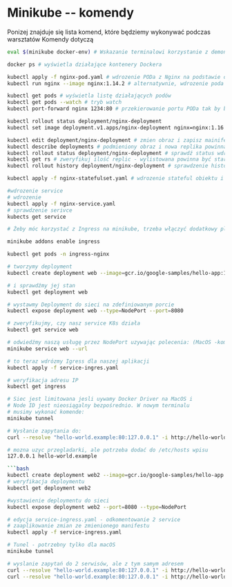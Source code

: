 # Minikube -- komendy

Ponizej znajduje się lista komend, które będziemy wykonywać podczas warsztatów 
Komendy dotyczą 

```bash
eval $(minikube docker-env) # Wskazanie terminalowi korzystanie z demona dokowanego w minikube. Dziala tylko w aktywnej sesji terminala

docker ps # wyświetla działające kontenery Dockera

kubectl apply -f nginx-pod.yaml # wdrozenie PODa z Nginx na podstawie deklaratywnego manifestu. Plik manifestu jest w katalogu ./kubernetes/manifests/
kubectl run nginx --image nginx:1.14.2 # alternatywnie, wdrozenie poda imperatywnie 

kubectl get pods # wyświetla listę działających podów
kubectl get pods --watch # tryb watch
kubectl port-forward nginx 1234:80 # przekierowanie portu PODa tak by był dostępny w sieci lokalnej

kubectl rollout status deployment/nginx-deployment
kubectl set image deployment.v1.apps/nginx-deployment nginx=nginx:1.16.1

kubectl edit deployment/nginx-deployment # zmien obraz i zapisz mainifest
kubectl describe deployments # podmieniony obraz i nowa replika powinna być zaaplikowana
kubectl rollout status deployment/nginx-deployment # sprawdź status wdroenia 
kubectl get rs # zweryfikuj ilość replic - wylistowana powinna być stara i nowa relika 
kubectl rollout history deployment/nginx-deployment # sprawdzenie historii wdrozenia

kubectl apply -f nginx-statefulset.yaml # wdrozenie stateful obiektu i nginx

#wdrozenie service
# wdrozenie 
kubectl apply -f nginx-service.yaml
# sprawdzenie serivce
kubects get service 

# Żeby móc korzystać z Ingress na minikube, trzeba włączyć dodatkowy plugin w Minikube

minikube addons enable ingress 

kubectl get pods -n ingress-nginx

# tworzymy deployment
kubectl create deployment web --image=gcr.io/google-samples/hello-app:1.0

# i sprawdźmy jej stan
kubectl get deployment web 

# wystawmy Deployment do sieci na zdefiniowanym porcie
kubectl expose deployment web --type=NodePort --port=8080

# zweryfikujmy, czy nasz service K8s działa
kubectl get service web

# odwiedźmy naszą usługę przez NodePort uzywając polecenia: (MacOS -komenda musi być wykonana w innym terminalu!!!)
minikube service web --url 

# to teraz wdrózmy Igress dla naszej aplikacji
kubectl apply -f service-ingres.yaml

# weryfikacja adresu IP
kubectl get ingress

# Siec jest limitowana jesli uywamy Docker Driver na MacOS i 
# Node ID jest nieosiągalny bezpośrednio. W nowym terminalu 
# musimy wykonać komende:
minikube tunnel

# Wysłanie zapytania do:
curl --resolve "hello-world.example:80:127.0.0.1" -i http://hello-world.example

# mozna uzyc przegladarki, ale potrzeba dodać do /etc/hosts wpisu 
127.0.0.1 hello-world.example

```bash
kubectl create deployment web2 --image=gcr.io/google-samples/hello-app:2.0
# weryfikacja deploymentu
kubectl get deployment web2 

#wystawienie deploymentu do sieci
kubectl expose deployment web2 --port=8080 --type=NodePort

# edycja service-ingress.yaml - odkomentowanie 2 service
# zaaplikowanie zmian ze zmienionego manifestu
kubectl apply -f service-ingress.yaml

# Tunel - potrzebny tylko dla macOS
minikube tunnel

# wyslanie zapytań do 2 serwisów, ale z tym samym adresem
curl --resolve "hello-world.example:80:127.0.0.1" -i http://hello-world.example
curl --resolve "hello-world.example:80:127.0.0.1" -i http://hello-world.example/v2

```